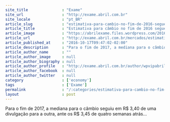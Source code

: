 ```yaml
---
site_title               : "Exame"
site_url                 : "http://exame.abril.com.br"
site_locale              : "pt_BR"
article_slug             : "estimativa-para-cambio-no-fim-de-2016-segue-em-rs-3-25"
article_title            : "Estimativa para câmbio no fim de 2016 segue em R$ 3,25"
article_image            : "https://abrilexame.files.wordpress.com/2016/10/size_960_16_9_real-dolar.jpg?quality=70&strip=all&w=960"
article_url              : "http://exame.abril.com.br/mercados/estimativa-para-cambio-no-fim-de-2016-segue-em-r-3-25/"
article_published_at     : "2016-10-17T09:47:02-02:00"
article_description      : "Para o fim de 2017, a mediana para o câmbio seguiu em R$ 3,40 de uma divulgação para a outra, ante os R$ 3,45 de quatro semanas atrás..."
article_author_name      : ""
article_author_image     : null
article_author_biography : null
article_author_profile   : "http://exame.abril.com.br/author/wpvipabril/"
article_author_facebook  : null
article_author_twitter   : null
category                 : ['economy']
tags                     : ['Exame']
permalink                : "/:categories/estimativa-para-cambio-no-fim-de-2016-segue-em-rs-3-25/"
layout                   : post
---
```


Para o fim de 2017, a mediana para o câmbio seguiu em R$ 3,40 de uma divulgação para a outra, ante os R$ 3,45 de quatro semanas atrás...
